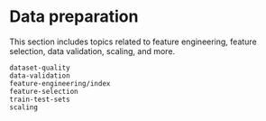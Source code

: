 # Data preparation

This section includes topics related to feature engineering, feature selection, data validation, scaling, and more.

```{toctree}
dataset-quality
data-validation
feature-engineering/index
feature-selection
train-test-sets
scaling
```